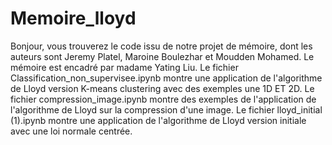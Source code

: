 # Memoire_lloyd
  Bonjour, vous trouverez le code issu de notre projet de mémoire, dont les auteurs sont Jeremy Platel, Maroine Boulezhar et Moudden Mohamed. Le mémoire est encadré par 
  madame Yating Liu.
  Le fichier Classification_non_supervisee.ipynb montre une application de l'algorithme de Lloyd version K-means clustering avec des exemples une 1D ET 2D.
  Le fichier compression_image.ipynb montre des exemples de l'application de l'algorithme de Lloyd sur la compression d'une image.
  Le fichier lloyd_initial (1).ipynb montre une application de l'algorithme de Lloyd version initiale avec une loi normale centrée.
